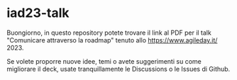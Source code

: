 # iad23-talk
Buongiorno, in questo repository potete trovare il link al PDF per il talk "Comunicare attraverso la roadmap" tenuto allo https://www.agileday.it/ 2023.

Se volete proporre nuove idee, temi o avete suggerimenti su come migliorare il deck, usate tranquillamente le Discussions o le Issues di Github.
